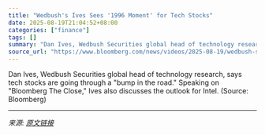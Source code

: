```yaml
---
title: "Wedbush's Ives Sees '1996 Moment' for Tech Stocks"
date: 2025-08-19T21:04:52+08:00
categories: ["finance"]
tags: []
summary: "Dan Ives, Wedbush Securities global head of technology research, says tech stocks are going through a \"bump in the road.\" Speaking on \"Bloomberg The Close,\" Ives also discusses the outlook for Intel. "
source_url: "https://www.bloomberg.com/news/videos/2025-08-19/wedbush-s-ives-sees-1996-moment-for-tech-stocks-video"
---
```


Dan Ives, Wedbush Securities global head of technology research, says tech stocks are going through a "bump in the road." Speaking on "Bloomberg The Close," Ives also discusses the outlook for Intel. (Source: Bloomberg)

---

*来源: [原文链接](https://www.bloomberg.com/news/videos/2025-08-19/wedbush-s-ives-sees-1996-moment-for-tech-stocks-video)*
